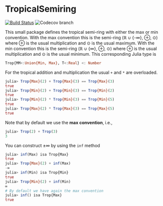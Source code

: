 # TropicalSemiring
[![Build Status](https://travis-ci.org/saschatimme/TropicalSemiring.jl.svg?branch=master)](https://travis-ci.org/saschatimme/TropicalSemiring.jl)
![Codecov branch][codecov-img]

This small package defines the tropical semi-ring with either the max or min convention.
With the max convention this is the semi-ring (ℝ ∪ {-∞}, ⊕, ⊙) where
⊕ is the usual multiplication and ⊙ is the usual maximum.
With the min convention this is the semi-ring (ℝ ∪ {∞}, ⊕, ⊙) where
⊕ is the usual multiplication and ⊙ is the usual minimum.
This corresponding Julia type is
```julia
Trop{MM<:Union{Min, Max}, T<:Real} <: Number
```

For the tropical addition and multiplication the usual `+` and `*` are overloaded.
```julia
julia> Trop{Max}(2) + Trop{Max}(3) == Trop{Max}(3)
true
julia> Trop{Min}(2) + Trop{Min}(3) == Trop{Min}(2)
true
julia> Trop{Min}(2) * Trop{Min}(3) == Trop{Min}(5)
true
julia> Trop{Max}(2) * Trop{Max}(3) == Trop{Max}(5)
true
```
Note that by default we use the **max convention**, i.e.,
```julia
julia> Trop(2) + Trop(3)
3
```

You can construct ±∞ by using the `inf` method
```julia
julia> inf(Max) isa Trop{Max}
true
julia> Trop{Max}(2) + inf(Max)
-∞
julia> inf(Min) isa Trop{Min}
true
julia> Trop{Min}(2) + inf(Min)
∞
# By default we have again the max convention
julia> inf() isa Trop{Max}
true
```

[codecov-img]: http://codecov.io/github/saschatimme/TropicalSemiring.jl/coverage.svg?branch=master
[codecov-url]: http://codecov.io/github/saschatimme/TropicalSemiring.jl?branch=master
